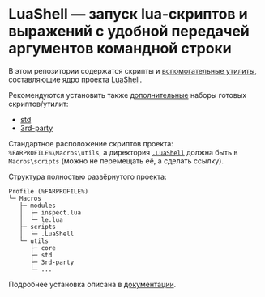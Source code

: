 ﻿LuaShell — запуск lua-скриптов и выражений с удобной передачей аргументов командной строки
========

В этом репозитории содержатся скрипты и [вспомогательные утилиты](UTILS.md), составляющие ядро проекта [LuaShell](docs/README.md).

Рекомендуются установить также [дополнительные](docs#Утилиты) наборы готовых скриптов/утилит:

- [std](https://github.com/FarManagerLegacy/LuaShell.std)
- [3rd-party](https://github.com/FarManagerLegacy/LuaShell.3rd-party)

Стандартное расположение скриптов проекта: `%FARPROFILE%\Macros\utils`,
а директория [`.LuaShell`](.LuaShell) должна быть в `Macros\scripts`
(можно не перемещать её, а сделать ссылку).

Структура полностью развёрнутого проекта:

```
Profile (%FARPROFILE%)
└─ Macros
   ├─ modules
   │  ├─ inspect.lua
   │  └─ le.lua
   ├─ scripts
   │  └─ .LuaShell
   └─ utils
      ├─ core
      ├─ std
      ├─ 3rd-party
      └─ ...
```

Подробнее установка описана в [документации](docs/#Установка).
